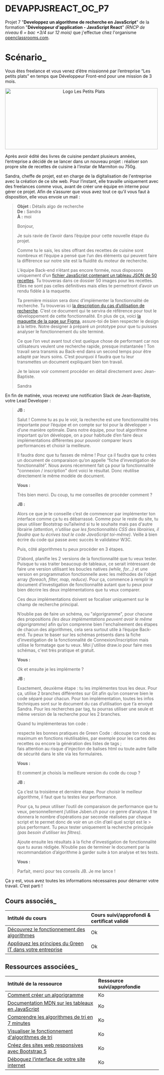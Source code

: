 # DEVAPPJSREACT_OC_P7

Projet 7 "**Developpez un algorithme de recherche en JavaScript**" de la formation "**Développeur d'application - JavaScript React**" *(RNCP de niveau 6 = bac +3/4 sur 12 mois)* que j'effectue chez l'organisme [openclassrooms.com](https://openclassrooms.com/fr/).

# Scénario_

Vous êtes freelance et vous venez d’être missionné par l’entreprise “Les petits plats” en temps que Développeur Front-end pour une mission de 3 mois.

<img alt="Logo Les Petits Plats" src="https://user.oc-static.com/upload/2020/08/14/15973932905401_logo%20%281%29.png" width="500" height="200" style="text-align:center;"/>

Après avoir édité des livres de cuisine pendant plusieurs années, l’entreprise a décidé de se lancer dans un nouveau projet : réaliser son propre site de recettes de cuisine à l’instar de Marmiton ou 750g.

Sandra, cheffe de projet, est en charge de la digitalisation de l'entreprise avec la création de ce site web. Pour l’instant, elle travaille uniquement avec des freelances comme vous, avant de créer une équipe en interne pour gérer ce projet. Afin de s’assurer que vous avez tout ce qu’il vous faut à disposition, elle vous envoie un mail : 

> **Objet :** Détails algo de recherche   
> **De :** Sandra   
> **À :** moi
>
> Bonjour, 
>
> Je suis ravie de t’avoir dans l’équipe pour cette nouvelle étape du projet. 
>
> Comme tu le sais, les sites offrant des recettes de cuisine sont nombreux et l’équipe a pensé que l’un des éléments qui peuvent faire la
> différence sur notre site est la fluidité du moteur de recherche.  
>
> L’équipe Back-end n’étant pas encore formée, nous disposons uniquement d’un [fichier JavaScript contenant un tableau JSON de 50 recettes](https://github.com/OpenClassrooms-Student-Center/PetitsPlats2.0).
> Tu trouveras dans ce dossier 50 images pour les recettes. Elles ne sont pas celles définitives mais elles te permettront d’avoir un rendu fidèle à la maquette.
>
> Ta première mission sera donc d’implémenter la fonctionnalité de recherche. Tu trouveras ici [la description du cas d’utilisation de
> recherche](https://course.oc-static.com/projects/516_JS/P7/Cas+d%E2%80%99utilisation+%2303+_+Filtrer+les+recettes+dans+l%E2%80%99interface+utilisateur+-+Front-end+P6+(Algorithms)+.pdf). C’est ce document qui te servira de référence pour tout le développement de cette
> fonctionnalité. En plus de ça, voici [la maquette de la page sur Figma](https://www.figma.com/file/LY5VQTAqnrAf0bWObOBrt8/Les-petits-plats---Maquette-2.0?type=design&node-id=0-1&mode=design&t=S82AlpUQ1AbEUQMa-0), assure-toi de bien respecter le design à la
> lettre. Notre designer à préparé un prototype pour que tu puisses analyser le fonctionnement du site terminé.
>
> Ce que l’on veut avant tout c’est quelque chose de performant car nos utilisateurs veulent une recherche rapide, presque instantanée !
> Ton travail sera transmis au Back-end dans un second temps pour être adapté par leurs soins.
> C’est pourquoi il faudra que tu leur transmettes un document expliquant bien ton travail.
>
> Je te laisse voir comment procéder en détail directement avec Jean-Baptiste.
>
> Sandra

En fin de matinée, vous recevez une notification Slack de Jean-Baptiste, votre Lead Developer :

> **JB :**
>
> Salut ! Comme tu as pu le voir, la recherche est une fonctionnalité très importante pour l’équipe et on compte sur toi pour la développer > d’une manière optimale. Dans notre équipe, pour tout algorithme important qu’on développe, on a pour habitude d’en faire deux
> implémentations différentes pour pouvoir comparer leurs performances et choisir la meilleure.
>
> Il faudra donc que tu fasses de même ! Pour ça il faudra que tu crées un document de comparaison qu’on appelle “fiche d’investigation de
> fonctionnalité”. Nous avons récemment fait ça pour la fonctionnalité "connexion / inscription" dont voici le résultat.
> Donc réutilise directement le même modèle de document.
>
> **Vous :**
>
> Très bien merci. Du coup, tu me conseilles de procéder comment ?
>
> **JB :**
>
> Alors ce que je te conseille c’est de commencer par implémenter ton interface comme ça tu es débarrassé. Comme pour le reste du site, tu
> peux utiliser Bootstrap ouTailwind si tu le souhaite mais pas d'autre librairie *(attention, n'utilise que les fonctionnalités CSS des
> librairies, il faudra que tu écrives tout le code JavaScript toi-même)*. Veille à bien écrire du code qui passe avec succès le validateur
> W3C.
>
> Puis, côté algorithmes tu peux procéder en 3 étapes.
>
> D’abord, planifie les 2 versions de la fonctionnalité que tu veux tester. Puisque tu vas traiter beaucoup de tableaux, ce serait
> intéressant de faire une version utilisant les boucles natives *(while, for...)* et une version en programmation fonctionnelle avec les
> méthodes de l'objet array *(foreach, filter, map, reduce)*. Pour ça, commence à remplir le document d’investigation de fonctionnalité autant que tu peux pour bien décrire les deux implémentations que tu veux comparer.
>
> Ces deux implémentations doivent se focaliser uniquement sur le champ de recherche principal.
>
> N’oublie pas de faire un schéma, ou "algorigramme", pour chacune des propositions *(les deux implémentations peuvent avoir le même
> algorigramme)* afin qu’on comprenne bien l'enchaînement des étapes de chacun des algorithmes, cela sera surtout utile à l’équipe Back-end.
> Tu peux te baser sur les schémas présents dans la fiche d’investigation de la fonctionnalité de Connexion/Inscription mais utilise le
> formatage que tu veux. Moi j'utilise draw.io pour faire mes schémas, c'est très pratique et gratuit.
>
> **Vous :**
>
> Ok et ensuite je les implémente ?
>
> **JB :**
>
> Exactement, deuxième étape : tu les implémentes tous les deux. Pour ça, utilise 2 branches différentes sur Git afin qu’on conserve bien le
> code séparé pour chacun. Pour ton implémentation, toutes les infos techniques sont sur le document du cas d’utilisation que t’a envoyé
> Sandra. Pour les recherches par tag, tu pourras utiliser une seule et même version de la recherche pour les 2 branches.
>
> Quand tu implémenteras ton code :
>
> respecte les bonnes pratiques de Green Code : découpe ton code au maximum en fonctions réutilisables, par exemple pour les cartes des
> recettes ou encore la génération des listes de tags ;  
> fais attention au risque d’injection de balises html ou toute autre faille de sécurité  dans le site via les formulaires.
>
> **Vous :**
>
> Et comment je choisis la meilleure version du code du coup ?
>
> **JB :**
>
> Ça c’est ta troisième et dernière étape. Pour choisir le meilleur algorithme, il faut que tu testes leur performance.
>
> Pour ça, tu peux utiliser l’outil de comparaison de performance que tu veux, personnellement j’utilise Jsben.ch pour ce genre d’analyse.
> Il te donnera le nombre d’opérations par seconde réalisées par chaque script et te permet donc de voir en un clin d’œil quel script est le > plus performant. Tu peux tester uniquement la recherche principale *(pas besoin d’utiliser les filtres)*.
>
> Ajoute ensuite les résultats à la fiche d’investigation de fonctionnalité que tu auras rédigée.
> N’oublie pas de terminer le document par la recommandation d’algorithme à garder suite à ton analyse et tes tests.
>
> **Vous :**
>
> Parfait, merci pour tes conseils JB. Je me lance !
>

Ça y est, vous avez toutes les informations nécessaires pour démarrer votre travail. C’est parti !

## Cours associés_

|Intitulé du cours|Cours suivi/approfondi & certificat validé|
| :------------ | :------------ |
|[Découvrez le fonctionnement des algorithmes](https://openclassrooms.com/fr/courses/7527306-decouvrez-le-fonctionnement-des-algorithmes)|Ok|
|[Appliquez les principes du Green IT dans votre entreprise](https://openclassrooms.com/fr/courses/6227476-appliquez-les-principes-du-green-it-dans-votre-entreprise)|Ok|

## Ressources associées_

|Intitulé de la ressource|Ressource suivi/approfondie|
| :------------ | :------------ |
|[Comment créer un algorigramme](https://www.youtube.com/watch?v=fuF1n6__h1A&ab_channel=Simplycours)|Ko|
|[Documentation MDN sur les tableaux en JavaScript](https://developer.mozilla.org/fr/docs/Web/JavaScript/Reference/Global_Objects/Array)|Ko|
|[Comprendre les algorithmes de tri en 7 minutes](https://www.jesuisundev.com/comprendre-les-algorithmes-de-tri-en-7-minutes/)|Ko|
|[Visualiser le fonctionnement d'algorithmes de tri](https://interstices.info/les-algorithmes-de-tri/)|Ko|
|[Créez des sites web responsives avec Bootstrap 5](https://openclassrooms.com/fr/courses/7542506-creez-des-sites-web-responsives-avec-bootstrap-5)|Ko|
|[Déboguez l’interface de votre site internet](https://openclassrooms.com/fr/courses/7159296-deboguez-l-interface-de-votre-site-internet)|Ko|
